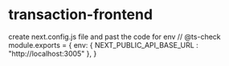 # transaction-frontend

create next.config.js file and past the code for env
// @ts-check
  module.exports = {
    env: {
        NEXT_PUBLIC_API_BASE_URL : "http://localhost:3005"
    },
  }